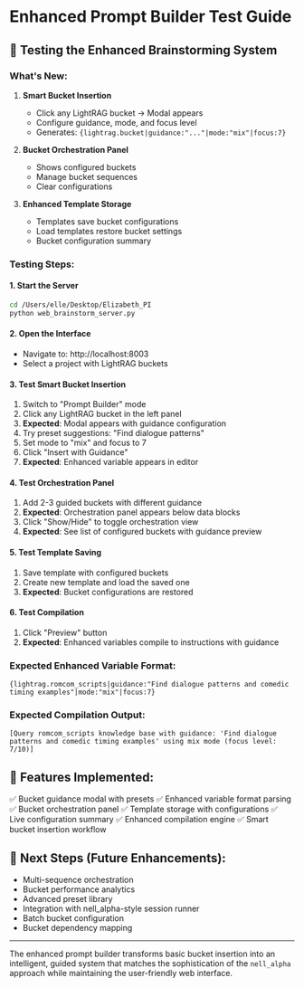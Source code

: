 # Enhanced Prompt Builder Test Guide

## 🎯 Testing the Enhanced Brainstorming System

### What's New:

1. **Smart Bucket Insertion**
   - Click any LightRAG bucket → Modal appears
   - Configure guidance, mode, and focus level
   - Generates: `{lightrag.bucket|guidance:"..."|mode:"mix"|focus:7}`

2. **Bucket Orchestration Panel**
   - Shows configured buckets
   - Manage bucket sequences
   - Clear configurations

3. **Enhanced Template Storage**
   - Templates save bucket configurations
   - Load templates restore bucket settings
   - Bucket configuration summary

### Testing Steps:

#### 1. Start the Server
```bash
cd /Users/elle/Desktop/Elizabeth_PI
python web_brainstorm_server.py
```

#### 2. Open the Interface
- Navigate to: http://localhost:8003
- Select a project with LightRAG buckets

#### 3. Test Smart Bucket Insertion
1. Switch to "Prompt Builder" mode
2. Click any LightRAG bucket in the left panel
3. **Expected**: Modal appears with guidance configuration
4. Try preset suggestions: "Find dialogue patterns"
5. Set mode to "mix" and focus to 7
6. Click "Insert with Guidance"
7. **Expected**: Enhanced variable appears in editor

#### 4. Test Orchestration Panel
1. Add 2-3 guided buckets with different guidance
2. **Expected**: Orchestration panel appears below data blocks
3. Click "Show/Hide" to toggle orchestration view
4. **Expected**: See list of configured buckets with guidance preview

#### 5. Test Template Saving
1. Save template with configured buckets
2. Create new template and load the saved one
3. **Expected**: Bucket configurations are restored

#### 6. Test Compilation
1. Click "Preview" button
2. **Expected**: Enhanced variables compile to instructions with guidance

### Expected Enhanced Variable Format:
```
{lightrag.romcom_scripts|guidance:"Find dialogue patterns and comedic timing examples"|mode:"mix"|focus:7}
```

### Expected Compilation Output:
```
[Query romcom_scripts knowledge base with guidance: 'Find dialogue patterns and comedic timing examples' using mix mode (focus level: 7/10)]
```

## 🔧 Features Implemented:

✅ Bucket guidance modal with presets
✅ Enhanced variable format parsing
✅ Bucket orchestration panel
✅ Template storage with configurations
✅ Live configuration summary
✅ Enhanced compilation engine
✅ Smart bucket insertion workflow

## 🚀 Next Steps (Future Enhancements):

- Multi-sequence orchestration
- Bucket performance analytics
- Advanced preset library
- Integration with nell_alpha-style session runner
- Batch bucket configuration
- Bucket dependency mapping

---

The enhanced prompt builder transforms basic bucket insertion into an intelligent, guided system that matches the sophistication of the `nell_alpha` approach while maintaining the user-friendly web interface.